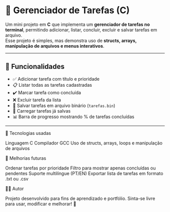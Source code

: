 # 📌 Gerenciador de Tarefas (C)

Um mini projeto em **C** que implementa um **gerenciador de tarefas no terminal**, permitindo adicionar, listar, concluir, excluir e salvar tarefas em arquivo.  
Esse projeto é simples, mas demonstra uso de **structs, arrays, manipulação de arquivos e menus interativos**.

---

## 🚀 Funcionalidades

- ✅ Adicionar tarefa com título e prioridade  
- 📋 Listar todas as tarefas cadastradas  
- ✔️ Marcar tarefa como concluída  
- ❌ Excluir tarefa da lista  
- 💾 Salvar tarefas em arquivo binário (`tarefas.bin`)  
- 📂 Carregar tarefas já salvas  
- 📊 Barra de progresso mostrando % de tarefas concluídas  

---

🔧 Tecnologias usadas

Linguagem C
Compilador GCC
Uso de structs, arrays, loops e manipulação de arquivos

🚀 Melhorias futuras

Ordenar tarefas por prioridade
Filtro para mostrar apenas concluídas ou pendentes
Suporte multilíngue (PT/EN)
Exportar lista de tarefas em formato .txt ou .csv

👨‍💻 Autor

Projeto desenvolvido para fins de aprendizado e portfólio.
Sinta-se livre para usar, modificar e melhorar! 🚀
